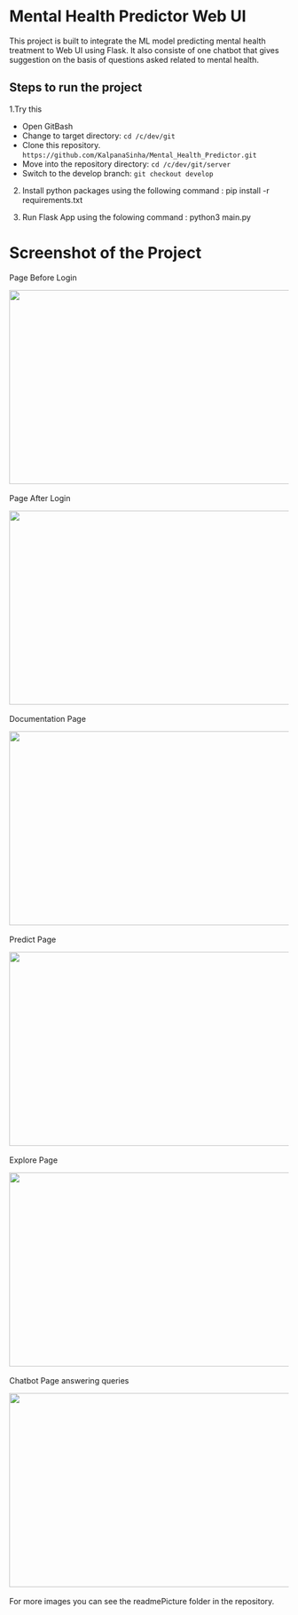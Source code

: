 # Mental Health Predictor Web UI
This project is built to integrate the ML model predicting mental health treatment to Web UI using Flask. It also consiste of one chatbot that gives suggestion on the basis of questions asked related to mental health.

## Steps to run the project

1.Try this
  - Open GitBash
  - Change to target directory: `cd /c/dev/git`
  - Clone this repository. `https://github.com/KalpanaSinha/Mental_Health_Predictor.git`
  - Move into the repository directory: `cd /c/dev/git/server`
  - Switch to the develop branch: `git checkout develop`

2. Install python packages using the following command : pip install -r requirements.txt

3. Run Flask App using the folowing command : python3 main.py


# Screenshot of the Project
Page Before Login
<pre align="center"><img src = "readmePicture/homePageBeforeLogin.png" width = "600" height="350"> </pre>
Page After Login
<pre align="center"><img src = "readmePicture/homePageAfterLogin.png" width = "600" height="350"> </pre>
Documentation Page
<pre align="center"><img src = "readmePicture/documentationPAge.png" width = "600" height="350"> </pre>
Predict Page
<pre align="center"><img src = "readmePicture/predictPage.png" width = "600" height="350"> </pre>
Explore Page
<pre align="center"><img src = "readmePicture/explorePage.png" width = "600" height="350"> </pre>
Chatbot Page answering queries
<pre align="center"><img src = "readmePicture/chatbotWithMentalQues.png" width = "600" height="350"> </pre>


For more images you can see the readmePicture folder in the repository.
